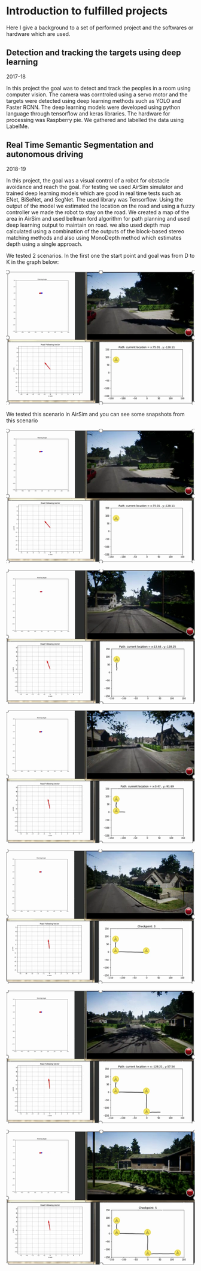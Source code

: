 # Introduction to fulfilled projects

Here I give a background to a set of performed project and the softwares or hardware which are used.

## Detection and tracking the targets using deep learning

2017-18

In this project the goal was to detect and track the peoples in a room using computer vision. The camera was corntroled using a servo motor and the targets were detected using deep learning methods such as YOLO and Faster RCNN. The deep learning models were developed using python language through tensorflow and keras libraries. The hardware for processing was Raspberry pie. We gathered and labelled the data using LabelMe. 





## Real Time Semantic Segmentation and autonomous driving

2018-19

In this project, the goal was a visual control of a robot for obstacle avoidance and reach the goal. For testing we used AirSim simulator and trained deep learning models which are good in real time tests such as ENet, BiSeNet, and SegNet. The used library was Tensorflow. Using the output of the model we estimated the location on the road and using a fuzzy controller we made the robot to stay  on the road. We created a map of the area in AirSim and used bellman ford algorithm for path planning and used deep learning output to maintain on road. we also used depth map calculated using a combination of the outputs of the block-based stereo matching methods and also using MonoDepth method which estimates depth using a single approach. 

We tested 2 scenarios. In the first one the start point and goal was from D to K in the graph below:

![image-20230115162451129](images/image-20230115161001594.png)

We tested this scenario in AirSim and you can see some snapshots from this scenario

![image-20230115162638691](images/image-20230115162638691.png) 

![image-20230115162734830](images/image-20230115162734830.png)

 ![image-20230115162743642](images/image-20230115162743642.png)

![image-20230115162751265](images/image-20230115162751265.png)

![image-20230115162757686](images/image-20230115162757686.png)

![image-20230115162806376](images/image-20230115162806376.png)

